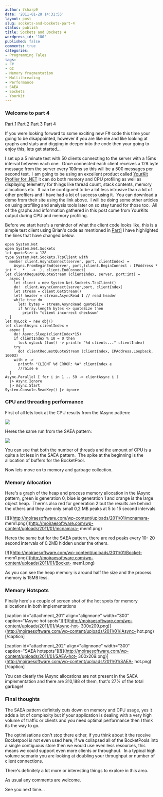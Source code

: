 ```yaml
---
author: 7sharp9
date: '2011-01-28 14:31:55'
layout: post
slug: sockets-and-bockets-part-4
status: publish
title: Sockets and Bockets 4
wordpress_id: '180'
published: false
comments: true
categories:
- Programming Tales
tags:
- F#
- GC
- Memory fragmentation
- Multithreading
- Performance
- SAEA
- Sockets
- YourKit
---
```


### Welcome to part 4

[Part 1](http://moiraesoftware.com/?p=39) [Part
2](http://moiraesoftware.com/?p=68) [Part 3](http://moiraesoftware.com/?p=139)
Part 4

If you were looking forward to some exciting new F# code this time your going
to be disappointed, however if you are like me and like looking at graphs and
stats and digging in deeper into the code then your going to enjoy this, lets
get started...

I set up a 5 minute test with 50 clients connecting to the server with a 15ms
interval between each one.  Once connected each client receives a 128 byte
message from the server every 100ms so this will be a 500 messages per second
test.  I am going to be using an excellent product called [YourKit Profiler
for .NET](http://bit.ly/e4ToaO ) it can do both memory and CPU profiling as
well as displaying telemetry for things like thread count, stack contents,
memory allocations etc.  It can be configured to be a lot less intrusive than
a lot of other profilers and I have had a lot of success using it.  You can
download a demo from their site using the link above.  I will be doing some
other articles on using profiling and analysis tools later on so stay tuned
for those too.  All of the graphs and information gathered in this post come
from YourKits output during CPU and memory profiling.

Before we start here's a reminder of what the client code looks like, this is
a simple test client using Brian's code as mentioned in
[Part1](http://moiraesoftware.com/?p=39) I have highlighted the lines that
have changed below.

    
    open System.Net
    open System.Net.Sockets  
    let quoteSize = 128  
    type System.Net.Sockets.TcpClient with
      member client.AsyncConnect(server, port, clientIndex) =
        Async.FromBeginEnd(server, port,(client.BeginConnect : IPAddress * int * _ * _ -> _), client.EndConnect)  
    let clientRequestQuoteStream (clientIndex, server, port:int) =
      async {
        let client = new System.Net.Sockets.TcpClient()
        do!  client.AsyncConnect(server,port, clientIndex)
        let stream = client.GetStream()
        let! header = stream.AsyncRead 1 // read header
        while true do
          let! bytes = stream.AsyncRead quoteSize
          if Array.length bytes <> quoteSize then
            printfn "client incorrect checksum"
      }  
    let myLock = new obj()  
    let clientAsync clientIndex =
      async {
        do! Async.Sleep(clientIndex*15)
        if clientIndex % 10 = 0 then
          lock myLock (fun() -> printfn "%d clients..." clientIndex)
        try
          do! clientRequestQuoteStream (clientIndex, IPAddress.Loopback, 10003)
        with e ->
          printfn "CLIENT %d ERROR: %A" clientIndex e
          //raise e
      }  
    Async.Parallel [ for i in 1 .. 50 -> clientAsync i ]
      |> Async.Ignore
      |> Async.Start
    System.Console.ReadKey() |> ignore

### CPU and threading performance

First of all lets look at the CPU results from the IAsync pattern:

![](http://moiraesoftware.com/wp-content/uploads/2011/01/mcnamara-cpu1.png)

Heres the same run from the SAEA pattern:

![](http://moiraesoftware.com/wp-content/uploads/2011/01/Bocket-cpu2.png)

You can see that both the number of threads and the amount of CPU is a quite a
lot less in the SAEA pattern.  The spike at the beginning is the allocation of
buffers for the BocketPool.

Now lets move on to memory and garbage collection.

### Memory Allocation

Here's a graph of the heap and process memory allocation in the IAsync
pattern, green is generation 0, blue is generation 1 and orange is the large
object heap.  There's also red for generation 2 but the results are behind the
others and they are only small 0,2 MB peaks at 5 to 15 second intervals.

[![](http://moiraesoftware.com/wp-content/uploads/2011/01/mcnamara-
mem1.png)](http://moiraesoftware.com/wp-content/uploads/2011/01/mcnamara-
mem1.png)

Heres the same but for the SAEA pattern, there are red peaks every 10- 20
second intervals of 0.2MB hidden under the others.

[![](http://moiraesoftware.com/wp-content/uploads/2011/01/Bocket-
mem1.png)](http://moiraesoftware.com/wp-content/uploads/2011/01/Bocket-
mem1.png)

As you can see the heap memory is around half the size and the process memory
is 15MB less.

### Memory Hotspots

Finally here's a couple of screen shot of the hot spots for memory allocations
in both implementations

[caption id="attachment_201" align="alignnone" width="300" caption="IAsync hot
spots"][![](http://moiraesoftware.com/wp-content/uploads/2011/01/IAsync-hot-
300x209.png)](http://moiraesoftware.com/wp-content/uploads/2011/01/IAsync-
hot.png)[/caption]

[caption id="attachment_202" align="alignnone" width="300" caption="SAEA
hotspots"][![](http://moiraesoftware.com/wp-content/uploads/2011/01/SAEA-hot-
300x209.png)](http://moiraesoftware.com/wp-content/uploads/2011/01/SAEA-
hot.png)[/caption]

You can clearly the IAsync allocations are not present in the SAEA
implementation and there are 310,188 of them, that's 27% of the total garbage!

### Final thoughts

The SAEA pattern definitely cuts down on memory and CPU usage, yes it adds a
lot of complexity but if your application is dealing with a very high volume
of traffic or clients and you need optimal performance then I think its the
way to go.

The optimisations don't stop there either, if you think about it the receive
Bocketpool is not even used here, if we collapsed all of the BocketPools into
a single contiguous store then we would use even less resources, this means we
could support even more clients or throughput.  In a typical high volume
scenario you are looking at doubling your throughput or number of client
connections.

There's definitely a lot more or interesting things to explore in this area.

As usual any comments are welcome.

See you next time...

